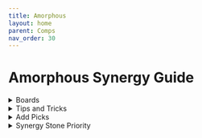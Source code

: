 ```yaml
---
title: Amorphous
layout: home
parent: Comps
nav_order: 30
---
```


# Amorphous Synergy Guide

<details>
<summary>Boards</summary>
<h3>Pyukumuku Water Adds</h3>
<div style="display: flex; gap: 16px;">
  <img src="../assets/images/amorphous/pyukumuku_water_adds.png" alt="Pyukumuku Water Adds" style="height:220px;">
  <img src="../assets/images/amorphous/pyukumuku_water_adds_synergies.png" alt="Synergies" style="height:220px;">
</div>
<h3>Castform Water Adds</h3>
<div style="display: flex; gap: 16px;">
  <img src="../assets/images/amorphous/castform_water_adds.png" alt="Castform Water Adds" style="height:220px;">
  <img src="../assets/images/amorphous/castform_water_adds_synergies.png" alt="Synergies" style="height:220px;">
</div>
<h3>Ghost Amorphous</h3>
<div style="display: flex; gap: 16px;">
  <img src="../assets/images/amorphous/amorphous_ghost_adds.png" alt="Amorphous Ghost Adds" style="height:220px;">
  <img src="../assets/images/amorphous/amorphous_ghost_adds_synergies.png" alt="Synergies" style="height:220px;">
</div>
<h3>Poison Amorphous</h3>
<div style="display: flex; gap: 16px;">
  <img src="../assets/images/amorphous/amorphous_poison_adds.png" alt="Amorphous Poison Adds" style="height:220px;">
  <img src="../assets/images/amorphous/amorphous_poison_adds_synergies.png" alt="Synergies" style="height:220px;">
</div>
<h3>Castform Koffing Artificial</h3>
<div style="display: flex; gap: 16px;">
  <img src="../assets/images/amorphous/castform_koffing_artificial.png" alt="Castform Koffing Artificial" style="height:220px;">
  <img src="../assets/images/amorphous/castform_koffing_artificial_synergies.png" alt="Synergies" style="height:220px;">
</div>
<br>
</details>

<details>
<summary>Tips and Tricks</summary>
<br>
<h3>Early Game</h3>
<ul>
  <li>Don't force Amorphous early - the synergy provides very little benefit in early rounds</li>
  <li>Focus on analyzing add picks to plan your transition</li>
  <li>Consider synergy stones more highly than usual, especially Ice Stone</li>
  <li>It's usually better to play a different earlygame comp like bug or ground while collecting useful amorph pokemon and transitioning on t10</li>
</ul>
<h3>Late Game</h3>
<ul>
  <li>Getting on amorph 7 doubles the stat bonus per synergy, so its usually what you want to have in on level 7</li>
  <li>Try to add as many additional synergies as possible on level 8/9 while keeping amorph 7 in</li>
  <li>On level 9 transition into dragon 3 with your two flex slots to maximize synergies. Usually you want to run Gabite + Vibrava to dig holes and add an additional unit to get the buff</li>
</ul>
</details>

<details>
<summary>Add Picks</summary>
<br>
<h3>Uncommon Adds</h3>
<ul>
  <li><b>Grimer</b> - Poison; Dark potential with Spiritomb + Darkrai region (watch for Gulpin epic add)</li>
  <li><b>Koffing</b> - Poison; Artificial with Castform unique (check artifact item early!)</li>
  <li><b>Omanyte</b> - Water; needs Dewpider → Castform/Pyukumuku unique OR water/ground Shellos region</li>
  <li><b>Dewpider</b> - Water (same as Omanyte); Bug with Caterpie</li>
  <li><b>Sandyghast</b> - Ghost; Ground with Silicobra and Water/Ground Shellos region</li>
</ul>

<h3>Rare Adds</h3>
<ul>
  <li><b>Slugma</b> - Fire with Castform unique; Rock with Aquatic/Rock Shellos region and Nihilego legendary</li>
  <li><b>Wynaut/Munna</b> - Psychic with each other, Solosis, or Mew/Deoxys legendary (Baby/Wild irrelevant)</li>
  <li><b>Drifloon</b> - Ghost; Flying overlaps with Butterfree or non-amorphous Pokemon</li>
  <li><b>Silicobra</b> - Ground with Sandyghast</li>
</ul>

<h3>Epic Adds</h3>
<ul>
  <li><b>Misdreavus</b> - Ghost; Fairy with Mimikyu or Milcery unique</li>
  <li><b>Gulpin</b> - Poison with Ghastly; needs Grimer/Koffing add, Pyukumuku unique, or Nihilego legendary</li>
</ul>

<h3>Unique Pokemon</h3>
<ul>
  <li><b>Castform</b> - Synergizes with Slugma, Omanyte/Dewpider, or Koffing adds; Ice with Vanillite backup (better than Cryogonal)</li>
  <li><b>Cryogonal</b> - Only pairs with Vanillite</li>
  <li><b>Spiritomb</b> - Dark synergy with Grimer in Dark/Amorphous regions (needs Darkrai legendary); Ghost option</li>
  <li><b>Pyukumuku</b> - Wants Omanyte/Dewpider; Poison likely workable</li>
  <li><b>Mimikyu</b> - Perfect with Misdreavus; otherwise another ghost</li>
  <li><b>Milcery</b> - Chef combo with Gulpin; Fairy with Misdreavus</li>
</ul>

<h3>Legendary Pokemon</h3>
<ul>
  <li><b>Mew</b> - Always hits Psychic with Reuniclus</li>
  <li><b>Deoxys</b> - Same as Mew, generally superior</li>
  <li><b>Manaphy</b> - Water with Omanyte/Dewpider/Ground-Water Shellos/Pyukumuku; consider water portal backup with 2+ water units; Aquatic options with Tynamo (weak) or Goomy</li>
  <li><b>Darkrai</b> - Excellent synergy overlap with Spiritomb; otherwise Ghost</li>
  <li><b>Nihilego</b> - Rock with Slugma (huge potential); Poison needs only one of Grimer/Koffing/Gulpin/Pyukumuku (Ghastly always available); excellent caster vs Bug/Flora</li>
  <li><b>Melmetal</b> - No synergy overlap, weak choice</li>
</ul>
</details>

<details>
<summary>Synergy Stone Priority</summary>
<br>
<h3>High Value (Almost Always +1 Synergy)</h3>
<ul>
  <li><b>Ice Stone</b> - Always provides extra synergy or allows Vanillite/Cryogonal substitution (awkward with Castform sometimes)</li>
</ul>

<h3>Conditional Value</h3>
<ul>
  <li><b>Fire Stone</b> - Works with Slugma, otherwise useless</li>
  <li><b>Fairy Stone</b> - Works with Misdreavus/Mimikyu/Alcremie (don't buy until after last add pick)</li>
  <li><b>Water Stone</b> - Worth it with 2+ water adds/uniques; maybe worth with just Dewpider pre-unique</li>
  <li><b>Fossil Stone</b> - Good with Omanyte if you're probably playing water as well</li>
  <li><b>Psychic Stone</b> - Always hits with Solosis but can be awkward if you hit a psychic legendary</li>
  <li><b>Dark Stone</b> - Needs 2+ of Dark Grimer/Spiritomb/Darkrai (probably not worth with just Grimer pre-unique)</li>
</ul>

<h3>No Value</h3>
<ul>
  <li><b>Grass Stone</b> - Useless</li>
  <li><b>Electric Stone</b> - Useless</li>
</ul>
</details>
